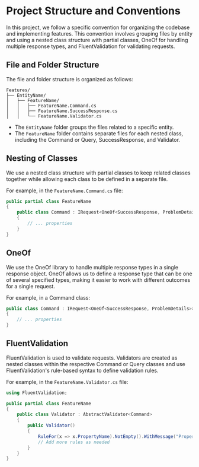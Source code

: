 # Project Structure and Conventions

In this project, we follow a specific convention for organizing the codebase and implementing features. This convention involves grouping files by entity and using a nested class structure with partial classes, OneOf for handling multiple response types, and FluentValidation for validating requests.

## File and Folder Structure

The file and folder structure is organized as follows:

```plaintext
Features/
├── EntityName/
│   ├── FeatureName/
│   │   ├── FeatureName.Command.cs
│   │   ├── FeatureName.SuccessResponse.cs
│   │   └── FeatureName.Validator.cs
```

- The `EntityName` folder groups the files related to a specific entity.
- The `FeatureName` folder contains separate files for each nested class, including the Command or Query, SuccessResponse, and Validator.

## Nesting of Classes

We use a nested class structure with partial classes to keep related classes together while allowing each class to be defined in a separate file.

For example, in the `FeatureName.Command.cs` file:

```csharp
public partial class FeatureName
{
    public class Command : IRequest<OneOf<SuccessResponse, ProblemDetails>>
    {
        // ... properties
    }
}
```

## OneOf

We use the OneOf library to handle multiple response types in a single response object. OneOf allows us to define a response type that can be one of several specified types, making it easier to work with different outcomes for a single request.

For example, in a Command class:

```csharp
public class Command : IRequest<OneOf<SuccessResponse, ProblemDetails>>
{
    // ... properties
}
```

## FluentValidation

FluentValidation is used to validate requests. Validators are created as nested classes within the respective Command or Query classes and use FluentValidation's rule-based syntax to define validation rules.

For example, in the `FeatureName.Validator.cs` file:

```csharp
using FluentValidation;

public partial class FeatureName
{
    public class Validator : AbstractValidator<Command>
    {
        public Validator()
        {
            RuleFor(x => x.PropertyName).NotEmpty().WithMessage("Property is required.");
            // Add more rules as needed
        }
    }
}
```
